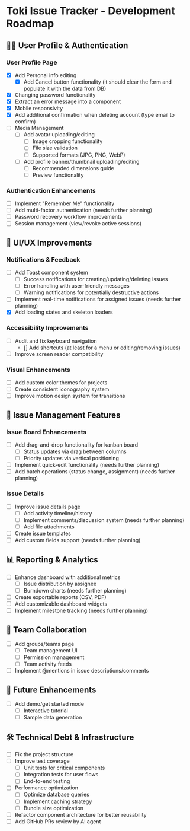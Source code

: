 # Toki Issue Tracker - Development Roadmap

## 🧑‍💼 User Profile & Authentication

### User Profile Page

- [x] Add Personal info editing
  - [x] Add Cancel button functionality (it should clear the form and populate it with the data from DB)
- [x] Changing password functionality
- [x] Extract an error message into a component
- [x] Mobile responsivity
- [x] Add additional confirmation when deleting account (type email to confirm)
- [ ] Media Management
  - [ ] Add avatar uploading/editing
    - [ ] Image cropping functionality
    - [ ] File size validation
    - [ ] Supported formats (JPG, PNG, WebP)
  - [ ] Add profile banner/thumbnail uploading/editing
    - [ ] Recommended dimensions guide
    - [ ] Preview functionality

### Authentication Enhancements

- [ ] Implement "Remember Me" functionality
- [ ] Add multi-factor authentication (needs further planning)
- [ ] Password recovery workflow improvements
- [ ] Session management (view/revoke active sessions)

## 📱 UI/UX Improvements

### Notifications & Feedback

- [ ] Add Toast component system
  - [ ] Success notifications for creating/updating/deleting issues
  - [ ] Error handling with user-friendly messages
  - [ ] Warning notifications for potentially destructive actions
- [ ] Implement real-time notifications for assigned issues (needs further planning)
- [x] Add loading states and skeleton loaders

### Accessibility Improvements

- [ ] Audit and fix keyboard navigation
  - [] Add shortcuts (at least for a menu or editing/removing issues)
- [ ] Improve screen reader compatibility

### Visual Enhancements

- [ ] Add custom color themes for projects
- [ ] Create consistent iconography system
- [ ] Improve motion design system for transitions

## 🎯 Issue Management Features

### Issue Board Enhancements

- [ ] Add drag-and-drop functionality for kanban board
  - [ ] Status updates via drag between columns
  - [ ] Priority updates via vertical positioning
- [ ] Implement quick-edit functionality (needs further planning)
- [ ] Add batch operations (status change, assignment) (needs further planning)

### Issue Details

- [ ] Improve issue details page
  - [ ] Add activity timeline/history
  - [ ] Implement comments/discussion system (needs further planning)
  - [ ] Add file attachments
- [ ] Create issue templates
- [ ] Add custom fields support (needs further planning)

## 📊 Reporting & Analytics

- [ ] Enhance dashboard with additional metrics
  - [ ] Issue distribution by assignee
  - [ ] Burndown charts (needs further planning)
- [ ] Create exportable reports (CSV, PDF)
- [ ] Add customizable dashboard widgets
- [ ] Implement milestone tracking (needs further planning)

## 👥 Team Collaboration

- [ ] Add groups/teams page
  - [ ] Team management UI
  - [ ] Permission management
  - [ ] Team activity feeds
- [ ] Implement @mentions in issue descriptions/comments

## 🚀 Future Enhancements

- [ ] Add demo/get started mode
  - [ ] Interactive tutorial
  - [ ] Sample data generation

## 🛠️ Technical Debt & Infrastructure

- [ ] Fix the project structure
- [ ] Improve test coverage
  - [ ] Unit tests for critical components
  - [ ] Integration tests for user flows
  - [ ] End-to-end testing
- [ ] Performance optimization
  - [ ] Optimize database queries
  - [ ] Implement caching strategy
  - [ ] Bundle size optimization
- [ ] Refactor component architecture for better reusability
- [ ] Add GitHub PRs review by AI agent
